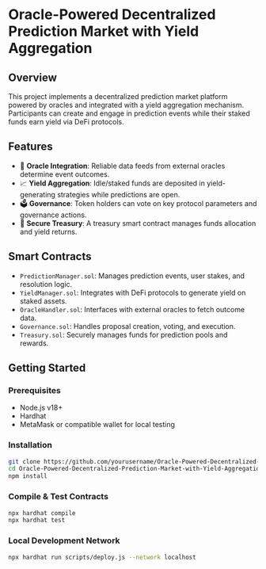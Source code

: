 # Oracle-Powered Decentralized Prediction Market with Yield Aggregation

## Overview

This project implements a decentralized prediction market platform powered by oracles and integrated with a yield aggregation mechanism. Participants can create and engage in prediction events while their staked funds earn yield via DeFi protocols.

## Features

- 🧠 **Oracle Integration**: Reliable data feeds from external oracles determine event outcomes.
- 📈 **Yield Aggregation**: Idle/staked funds are deposited in yield-generating strategies while predictions are open.
- 🗳️ **Governance**: Token holders can vote on key protocol parameters and governance actions.
- 🔐 **Secure Treasury**: A treasury smart contract manages funds allocation and yield returns.

## Smart Contracts

- `PredictionManager.sol`: Manages prediction events, user stakes, and resolution logic.
- `YieldManager.sol`: Integrates with DeFi protocols to generate yield on staked assets.
- `OracleHandler.sol`: Interfaces with external oracles to fetch outcome data.
- `Governance.sol`: Handles proposal creation, voting, and execution.
- `Treasury.sol`: Securely manages funds for prediction pools and rewards.

## Getting Started

### Prerequisites

- Node.js v18+
- Hardhat
- MetaMask or compatible wallet for local testing

### Installation

```bash
git clone https://github.com/yourusername/Oracle-Powered-Decentralized-Prediction-Market-with-Yield-Aggregation.git
cd Oracle-Powered-Decentralized-Prediction-Market-with-Yield-Aggregation
npm install
```

### Compile & Test Contracts

```bash
npx hardhat compile
npx hardhat test
```

### Local Development Network

```bash 
npx hardhat run scripts/deploy.js --network localhost
```